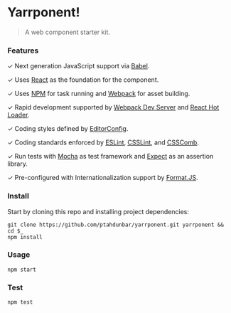 # Yarrponent!

> A web component starter kit.
 
### Features
 ✓ Next generation JavaScript support via [Babel](http://babeljs.io/).
 
 ✓ Uses [React](http://facebook.github.io/react/) as the foundation for the component.
 
 ✓ Uses [NPM](http://npmjs.com) for task running and [Webpack](http://webpack.github.io/) for asset building.
 
 ✓ Rapid development supported by [Webpack Dev Server](http://webpack.github.io/docs/webpack-dev-server.html) and [React Hot Loader](https://github.com/gaearon/react-hot-loader).
 
 ✓ Coding styles defined by [EditorConfig](http://editorconfig.org/).
 
 ✓ Coding standards enforced by [ESLint](http://eslint.org/), [CSSLint](http://csslint.net/), and [CSSComb](https://github.com/csscomb/csscomb.js).
 
 ✓ Run tests with [Mocha](http://mochajs.org/) as test framework and [Expect](https://www.npmjs.com/package/expect) as an assertion library.
 
 ✓ Pre-configured with Internationalization support by [Format.JS](http://formatjs.io/react/).
 
### Install

Start by cloning this repo and installing project dependencies:

```shell
git clone https://github.com/ptahdunbar/yarrponent.git yarrponent && cd $_
npm install
```

### Usage

```shell
npm start
```

### Test

```shell
npm test
```
